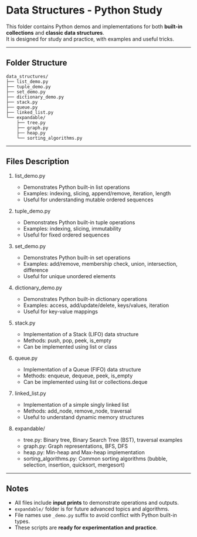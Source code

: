 Data Structures - Python Study
==============================

This folder contains Python demos and implementations for both **built-in collections** and **classic data structures**.  
It is designed for study and practice, with examples and useful tricks.

------------------------------------------------------------
Folder Structure
------------------------------------------------------------
```
data_structures/
├── list_demo.py
├── tuple_demo.py
├── set_demo.py
├── dictionary_demo.py
├── stack.py
├── queue.py
├── linked_list.py
└── expandable/
    ├── tree.py
    ├── graph.py
    ├── heap.py
    └── sorting_algorithms.py
```

------------------------------------------------------------
Files Description
------------------------------------------------------------

1. list_demo.py
   - Demonstrates Python built-in list operations
   - Examples: indexing, slicing, append/remove, iteration, length
   - Useful for understanding mutable ordered sequences

2. tuple_demo.py
   - Demonstrates Python built-in tuple operations
   - Examples: indexing, slicing, immutability
   - Useful for fixed ordered sequences

3. set_demo.py
   - Demonstrates Python built-in set operations
   - Examples: add/remove, membership check, union, intersection, difference
   - Useful for unique unordered elements

4. dictionary_demo.py
   - Demonstrates Python built-in dictionary operations
   - Examples: access, add/update/delete, keys/values, iteration
   - Useful for key-value mappings

5. stack.py
   - Implementation of a Stack (LIFO) data structure
   - Methods: push, pop, peek, is_empty
   - Can be implemented using list or class

6. queue.py
   - Implementation of a Queue (FIFO) data structure
   - Methods: enqueue, dequeue, peek, is_empty
   - Can be implemented using list or collections.deque

7. linked_list.py
   - Implementation of a simple singly linked list
   - Methods: add_node, remove_node, traversal
   - Useful to understand dynamic memory structures

8. expandable/
   - tree.py: Binary tree, Binary Search Tree (BST), traversal examples
   - graph.py: Graph representations, BFS, DFS
   - heap.py: Min-heap and Max-heap implementation
   - sorting_algorithms.py: Common sorting algorithms (bubble, selection, insertion, quicksort, mergesort)

------------------------------------------------------------
Notes
------------------------------------------------------------
- All files include **input prints** to demonstrate operations and outputs.
- `expandable/` folder is for future advanced topics and algorithms.
- File names use `_demo.py` suffix to avoid conflict with Python built-in types.
- These scripts are **ready for experimentation and practice**.